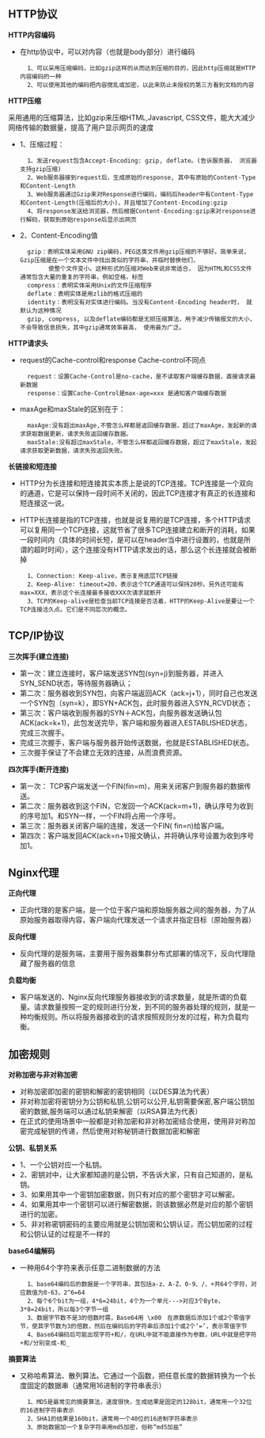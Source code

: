 
## HTTP协议 ##

**HTTP内容编码**

* 在http协议中，可以对内容（也就是body部分）进行编码

		1、可以采用压缩编码，比如gzip这样的从而达到压缩的目的，因此http压缩就是HTTP内容编码的一种
		2、可以使用其他的编码把内容搅乱或加密，以此来防止未授权的第三方看到文档的内容
       
**HTTP压缩**

采用通用的压缩算法，比如gzip来压缩HTML,Javascript, CSS文件，能大大减少网络传输的数据量，提高了用户显示网页的速度

* 1、压缩过程：

		1、发送request包含Accept-Encoding: gzip, deflate。(告诉服务器， 浏览器支持gzip压缩)
		2、Web服务器接到request后，生成原始的response, 其中有原始的Content-Type和Content-Length
		3、Web服务器通过Gzip来对Response进行编码，编码后header中有Content-Type和Content-Length(压缩后的大小)，并且增加了Content-Encoding:gzip
		4、将response发送给浏览器，然后根据Content-Encoding:gzip来对response进行解码，获取到原始response后显示出网页 

* 2、Content-Encoding值

	    gzip：表明实体采用GNU zip编码，PEG这类文件用gzip压缩的不够好。简单来说，Gzip压缩是在一个文本文件中找出类似的字符串，并临时替换他们，
			  使整个文件变小。这种形式的压缩对Web来说非常适合， 因为HTML和CSS文件通常包含大量的重复的字符串，例如空格，标签
	    compress：表明实体采用Unix的文件压缩程序
	    deflate：表明实体是用zlib的格式压缩的
	    identity：表明没有对实体进行编码。当没有Content-Encoding header时， 就默认为这种情况
	    gzip, compress, 以及deflate编码都是无损压缩算法，用于减少传输报文的大小，不会导致信息损失，其中gzip通常效率最高， 使用最为广泛。

**HTTP请求头**

* request的Cache-control和response Cache-control不同点

		request：设置Cache-Control是no-cache，是不读取客户端缓存数据，直接请求最新数据
		response：设置Cache-Control是max-age=xxx 是通知客户端缓存数据

* maxAge和maxStale的区别在于：

		maxAge:没有超出maxAge,不管怎么样都是返回缓存数据，超过了maxAge，发起新的请求获取数据更新，请求失败返回缓存数据。
		maxStale:没有超过maxStale，不管怎么样都返回缓存数据，超过了maxStale，发起请求获取更新数据，请求失败返回失败。

**长链接和短连接**
    
* HTTP分为长连接和短连接其实本质上是说的TCP连接。TCP连接是一个双向的通道，它是可以保持一段时间不关闭的，因此TCP连接才有真正的长连接和短连接这一说。
* HTTP长连接是指的TCP连接，也就是说复用的是TCP连接，多个HTTP请求可以复用同一个TCP连接，这就节省了很多TCP连接建立和断开的消耗，如果一段时间内（具体的时间长短，是可以在header当中进行设置的，也就是所谓的超时时间），这个连接没有HTTP请求发出的话，那么这个长连接就会被断掉
    
	    1、Connection: Keep-alive，表示复用底层TCP链接
	    2、Keep-Alive: timeout=20，表示这个TCP通道可以保持20秒。另外还可能有max=XXX，表示这个长连接最多接收XXX次请求就断开
	    3、TCP的Keep-alive是检查当前TCP连接是否活着，HTTP的Keep-Alive是要让一个TCP连接活久点。它们是不同层次的概念。
  

## TCP/IP协议 ##

**三次挥手(建立连接)**

* 第一次：建立连接时，客户端发送SYN包(syn=j)到服务器，并进入SYN_SEND状态，等待服务器确认；
* 第二次：服务器收到SYN包，向客户端返回ACK（ack=j+1），同时自己也发送一个SYN包（syn=k），即SYN+ACK包，此时服务器进入SYN_RCVD状态；
* 第三次：客户端收到服务器的SYN＋ACK包，向服务器发送确认包ACK(ack=k+1)，此包发送完毕，客户端和服务器进入ESTABLISHED状态，完成三次握手。
* 完成三次握手，客户端与服务器开始传送数据，也就是ESTABLISHED状态。
* 三次握手保证了不会建立无效的连接，从而浪费资源。

**四次挥手(断开连接)**

* 第一次： TCP客户端发送一个FIN(fin=m)，用来关闭客户到服务器的数据传送。
* 第二次：服务器收到这个FIN，它发回一个ACK(ack=m+1)，确认序号为收到的序号加1。和SYN一样，一个FIN将占用一个序号。
* 第三次：服务器关闭客户端的连接，发送一个FIN( fin=n)给客户端。
* 第四次：客户端发回ACK(ack=n+1)报文确认，并将确认序号设置为收到序号加1。


## Nginx代理 ##

**正向代理**

* 正向代理的是客户端，是一个位于客户端和原始服务器之间的服务器，为了从原始服务器取得内容，客户端向代理发送一个请求并指定目标（原始服务器）

**反向代理**

* 反向代理的是服务端，主要用于服务器集群分布式部署的情况下，反向代理隐藏了服务器的信息

**负载均衡**

* 客户端发送的、Nginx反向代理服务器接收到的请求数量，就是所谓的负载量。请求数量按照一定的规则进行分发，到不同的服务器处理的规则，就是一种均衡规则。所以将服务器接收到的请求按照规则分发的过程，称为负载均衡。


## 加密规则 ##

**对称加密与非对称加密**

* 对称加密即加密的密钥和解密的密钥相同（以DES算法为代表）
* 非对称加密将密钥分为公钥和私钥,公钥可以公开,私钥需要保密,客户端公钥加密的数据,服务端可以通过私钥来解密（以RSA算法为代表）
* 在正式的使用场景中一般都是对称加密和非对称加密结合使用，使用非对称加密完成秘钥的传递，然后使用对称秘钥进行数据加密和解密

**公钥、私钥关系**

* 1、一个公钥对应一个私钥。
* 2、密钥对中，让大家都知道的是公钥，不告诉大家，只有自己知道的，是私钥。
* 3、如果用其中一个密钥加密数据，则只有对应的那个密钥才可以解密。		
* 4、如果用其中一个密钥可以进行解密数据，则该数据必然是对应的那个密钥进行的加密。
* 5、非对称密钥密码的主要应用就是公钥加密和公钥认证，而公钥加密的过程和公钥认证的过程是不一样的

**base64编解码**

* 一种用64个字符来表示任意二进制数据的方法

	    1、base64编码后的数据是一个字符串，其包括a-z、A-Z、0-9、/、+共64个字符，对应数值为0-63，2^6=64
	    2、每个6个bit为一组，4*6=24bit，4个为一个单元--->对应3个Byte，3*8=24bit，所以每3个字节一组
	    3、数据字节数不是3的倍数时需，Base64用 \x00　在原数据后添加1个或2个零值字节，使其字节数为3的倍数，然后在编码后的字符串后添加1个或2个‘=’，表示零值字节
	    4、Base64编码后可能出现字符+和/，在URL中就不能直接作为参数，URL中就是把字符+和/分别变成-和_


**摘要算法**

* 又称哈希算法、散列算法。它通过一个函数，把任意长度的数据转换为一个长度固定的数据串（通常用16进制的字符串表示）

		1、MD5是最常见的摘要算法，速度很快，生成结果是固定的128bit，通常用一个32位的16进制字符串表示
		2、SHA1的结果是160bit，通常用一个40位的16进制字符串表示
		3、原始数据加一个复杂字符串用md5加密，俗称“md5加盐”
